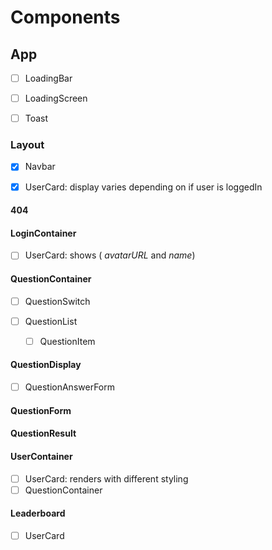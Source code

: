 # Components

## App

- [ ] LoadingBar

- [ ] LoadingScreen

- [ ] Toast

### Layout

- [x] Navbar

- [x] UserCard: display varies depending on if user is loggedIn

#### 404

#### LoginContainer

- [ ] UserCard: shows ( _avatarURL_ and _name_)

#### QuestionContainer

- [ ] QuestionSwitch
- [ ] QuestionList

  - [ ] QuestionItem

#### QuestionDisplay

- [ ] QuestionAnswerForm

#### QuestionForm

#### QuestionResult

#### UserContainer

- [ ] UserCard: renders with different styling
- [ ] QuestionContainer

#### Leaderboard

- [ ] UserCard
